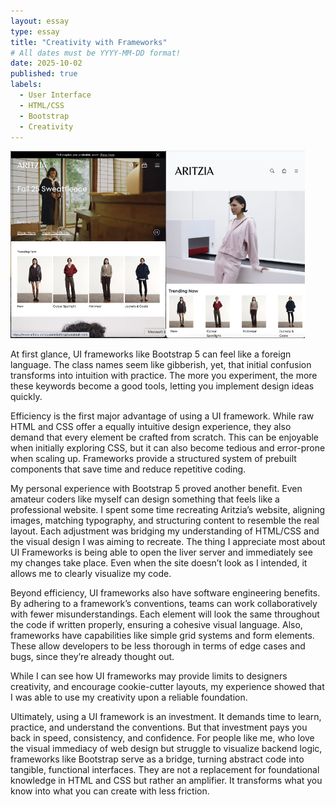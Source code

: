 ```yaml
---
layout: essay
type: essay
title: "Creativity with Frameworks"
# All dates must be YYYY-MM-DD format!
date: 2025-10-02
published: true
labels:
  - User Interface
  - HTML/CSS
  - Bootstrap
  - Creativity
---
```


<img height="300px" class="rounded float-start pe-4" src="../img/aritziasite.png"><img height="300px" class="rounded float-start pe-4" src="../img/aritzia.png">

At first glance, UI frameworks like Bootstrap 5 can feel like a foreign language. The class names seem like gibberish, yet, that initial confusion transforms into intuition with practice. The more you experiment, the more these keywords become a good tools, letting you implement design ideas quickly.

Efficiency is the first major advantage of using a UI framework. While raw HTML and CSS offer a equally intuitive design experience, they also demand that every element be crafted from scratch. This can be enjoyable when initially exploring CSS, but it can also become tedious and error-prone when scaling up. Frameworks provide a structured system of prebuilt components that save time and reduce repetitive coding. 

My personal experience with Bootstrap 5 proved another  benefit. Even amateur coders like myself can design something that feels like a professional website. I spent some time recreating Aritzia’s website, aligning images, matching typography, and structuring content to resemble the real layout. Each adjustment was bridging my understanding of HTML/CSS and the visual design I was aiming to recreate. The thing I appreciate most about UI Frameworks is being able to open the liver server and immediately see my changes take place. Even when the site doesn’t look as I intended, it allows me to clearly visualize my code.

Beyond efficiency, UI frameworks also have software engineering benefits. By adhering to a framework’s conventions, teams can work collaboratively with fewer misunderstandings. Each element will look the same throughout the code if written properly, ensuring a cohesive visual language. Also, frameworks have capabilities like simple grid systems and form elements. These allow developers to be less thorough in terms of edge cases and bugs, since they’re already thought out.

While I can see how UI frameworks may provide limits to designers creativity, and encourage cookie-cutter layouts, my experience showed that I was able to use my creativity upon a reliable foundation. 

Ultimately, using a UI framework is an investment. It demands time to learn, practice, and understand the conventions. But that investment pays you back in speed, consistency, and confidence. For people like me, who love the visual immediacy of web design but struggle to visualize backend logic, frameworks like Bootstrap serve as a bridge, turning abstract code into tangible, functional interfaces. They are not a replacement for foundational knowledge in HTML and CSS but rather an amplifier. It transforms what you know into what you can create with less friction.
